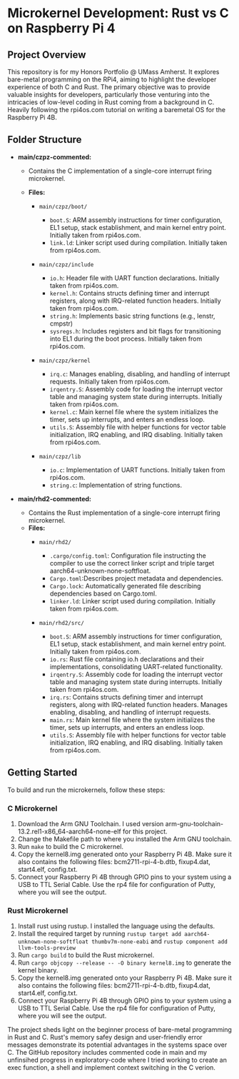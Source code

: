 # Microkernel Development: Rust vs C on Raspberry Pi 4

## Project Overview

This repository is for my Honors Portfolio @ UMass Amherst. It explores bare-metal programming on the RPi4, aiming to highlight the developer experience of both C and Rust. The primary objective was to provide valuable insights for developers, particularly those venturing into the intricacies of low-level coding in Rust coming from a background in C. Heavily following the rpi4os.com tutorial on writing a baremetal OS for the Raspberry Pi 4B.


## Folder Structure

- **main/czpz-commented:**
  - Contains the C implementation of a single-core interrupt firing microkernel.

  - **Files:**
    - `main/czpz/boot/`
      - `boot.S`: ARM assembly instructions for timer configuration, EL1 setup, stack establishment, and main kernel entry point. Initially taken from rpi4os.com.
      - `link.ld`: Linker script used during compilation. Initially taken from rpi4os.com.
      
    - `main/czpz/include`
      - `io.h`: Header file with UART function declarations. Initially taken from rpi4os.com.
      - `kernel.h`: Contains structs defining timer and interrupt registers, along with IRQ-related function headers. Initially taken from rpi4os.com.
      - `string.h`: Implements basic string functions (e.g., lenstr, cmpstr)
      - `sysregs.h`: Includes registers and bit flags for transitioning into EL1 during the boot process. Initially taken from rpi4os.com.

    - `main/czpz/kernel`
      - `irq.c`: Manages enabling, disabling, and handling of interrupt requests. Initially taken from rpi4os.com.
      - `irqentry.S`: Assembly code for loading the interrupt vector table and managing system state during interrupts. Initially taken from rpi4os.com.
      - `kernel.c`: Main kernel file where the system initializes the timer, sets up interrupts, and enters an endless loop.
      - `utils.S`: Assembly file with helper functions for vector table initialization, IRQ enabling, and IRQ disabling. Initially taken from rpi4os.com.

    - `main/czpz/lib`
      - `io.c`: Implementation of UART functions. Initially taken from rpi4os.com.
      - `string.c`: Implementation of string functions.

- **main/rhd2-commented:**
  - Contains the Rust implementation of a single-core interrupt firing microkernel.
  - **Files:**
    - `main/rhd2/`
      - `.cargo/config.toml`: Configuration file instructing the compiler to use the correct linker script and triple target aarch64-unknown-none-softfloat.
      - `Cargo.toml`:Describes project metadata and dependencies.
      - `Cargo.lock`: Automatically generated file describing dependencies based on Cargo.toml.
      - `linker.ld`: Linker script used during compilation. Initially taken from rpi4os.com.

    - `main/rhd2/src/`
      - `boot.S`: ARM assembly instructions for timer configuration, EL1 setup, stack establishment, and main kernel entry point. Initially taken from rpi4os.com.
      - `io.rs`: Rust file containing io.h declarations and their implementations, consolidating UART-related functionality.
      - `irqentry.S`: Assembly code for loading the interrupt vector table and managing system state during interrupts. Initially taken from rpi4os.com.
      - `irq.rs`: Contains structs defining timer and interrupt registers, along with IRQ-related function headers. Manages enabling, disabling, and handling of interrupt requests.
      - `main.rs`: Main kernel file where the system initializes the timer, sets up interrupts, and enters an endless loop.
      - `utils.S`: Assembly file with helper functions for vector table initialization, IRQ enabling, and IRQ disabling. Initially taken from rpi4os.com.
      

## Getting Started

To build and run the microkernels, follow these steps:

### C Microkernel

1. Download the Arm GNU Toolchain. I used version arm-gnu-toolchain-13.2.rel1-x86_64-aarch64-none-elf for this project.
2. Change the Makefile path to where you installed the Arm GNU toolchain. 
3. Run `make` to build the C microkernel.
4. Copy the kernel8.img generated onto your Raspberry Pi 4B. Make sure it also contains the following files: bcm2711-rpi-4-b.dtb, fixup4.dat, start4.elf, config.txt.
5. Connect your Raspberry Pi 4B through GPIO pins to your system using a USB to TTL Serial Cable. Use the rp4 file for configuration of Putty, where you will see the output.


### Rust Microkernel

1. Install rust using rustup. I installed the language using the defaults.
2. Install the required target by running `rustup target add aarch64-unknown-none-softfloat thumbv7m-none-eabi` and `rustup component add llvm-tools-preview`
3. Run `cargo build` to build the Rust microkernel.
4. Run `cargo objcopy --release -- -O binary kernel8.img` to generate the kernel binary.
5. Copy the kernel8.img generated onto your Raspberry Pi 4B. Make sure it also contains the following files: bcm2711-rpi-4-b.dtb, fixup4.dat, start4.elf, config.txt.
6. Connect your Raspberry Pi 4B through GPIO pins to your system using a USB to TTL Serial Cable. Use the rp4 file for configuration of Putty, where you will see the output.


The project sheds light on the beginner process of bare-metal programming in Rust and C. Rust's memory safey design and user-friendly error messages demonstrate its potential advantages in the systems space over C. The GitHub repository includes commented code in main and my unfinsihed progress in exploratory-code where I tried working to create an exec function, a shell and implement context switching in the C verion.
